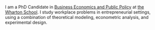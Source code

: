 I am a PhD Candidate in [Business Economics and Public Policy](https://bepp.wharton.upenn.edu) at [the Wharton School](https://www.wharton.upenn.edu). I study workplace problems in entrepreneurial settings, using a combination of theoretical modeling, econometric analysis, and experimental design. 
<br><br>

<!---


<br><br>

-->
